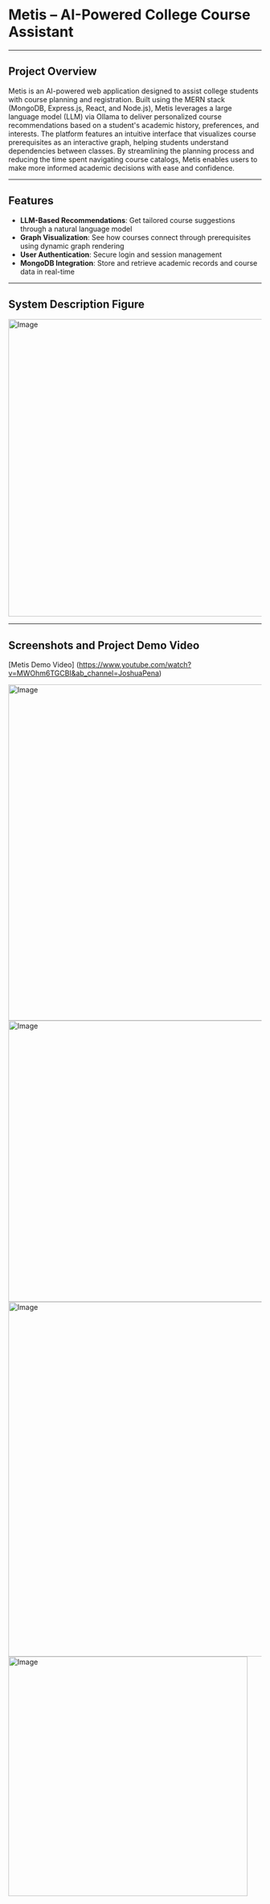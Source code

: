 # Metis – AI-Powered College Course Assistant

---

## Project Overview

Metis is an AI-powered web application designed to assist college students with course planning and registration. Built using the MERN stack (MongoDB, Express.js, React, and Node.js), Metis leverages a large language model (LLM) via Ollama to deliver personalized course recommendations based on a student's academic history, preferences, and interests. The platform features an intuitive interface that visualizes course prerequisites as an interactive graph, helping students understand dependencies between classes. By streamlining the planning process and reducing the time spent navigating course catalogs, Metis enables users to make more informed academic decisions with ease and confidence.

---

## Features

- **LLM-Based Recommendations**: Get tailored course suggestions through a natural language model
- **Graph Visualization**: See how courses connect through prerequisites using dynamic graph rendering
- **User Authentication**: Secure login and session management
- **MongoDB Integration**: Store and retrieve academic records and course data in real-time

---

## System Description Figure

<img width="591" alt="Image" src="https://github.com/user-attachments/assets/47a84c72-5ee0-48cc-a354-11e7422e3353" />

---

## Screenshots and Project Demo Video

[Metis Demo Video] (https://www.youtube.com/watch?v=MWOhm6TGCBI&ab_channel=JoshuaPena)

<img width="668" alt="Image" src="https://github.com/user-attachments/assets/fbe62fc1-ff1f-46cd-975d-b99662969d85" />

<img width="559" alt="Image" src="https://github.com/user-attachments/assets/0fa3b338-ab9f-4795-b731-292ab68a388c" />

<img width="705" alt="Image" src="https://github.com/user-attachments/assets/5a936ec3-5e60-4586-b702-9257316ee369" />

<img width="476" alt="Image" src="https://github.com/user-attachments/assets/0161062d-4ace-4ba6-a470-c79abc8f053a" />
